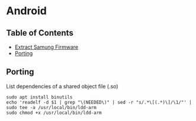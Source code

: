 # Android

## Table of Contents

- [Extract Samung Firmware](android/extract_samsung_firmware/README.md)
- [Porting](#porting)

## Porting

List dependencies of a shared object file (.so)

```shell
sudo apt install binutils
echo 'readelf -d $1 | grep "\(NEEDED\)" | sed -r "s/.*\[(.*)\]/\1/"' | sudo tee -a /usr/local/bin/ldd-arm
sudo chmod +x /usr/local/bin/ldd-arm
```
